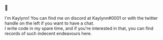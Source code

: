 ### 👋

I'm Kaylynn! You can find me on discord at Kaylynn#0001 or with the twitter handle on the left if you want to have a chat.
<br>I write code in my spare time, and if you're interested in that, you can find records of such indecent endeavours here.
</br>
